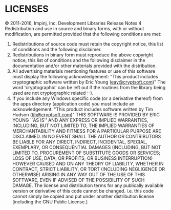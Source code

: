 # LICENSES

© 2011-2016, Impinj, Inc. Development Libraries Release Notes 4 
Redistribution and use in source and binary forms, with or without modification, are permitted provided that the following conditions are met: 
1. Redistributions of source code must retain the copyright notice, this list of conditions and the following disclaimer. 
2. Redistributions in binary form must reproduce the above copyright notice, this list of conditions and the following disclaimer in the documentation and/or other materials provided with the distribution. 
3. All advertising materials mentioning features or use of this software must display the following acknowledgement: 
"This product includes cryptographic software written by Eric Young (eay@cryptsoft.com)" 
The word 'cryptographic' can be left out if the routines from the library being used are not cryptographic related :-). 
4. If you include any Windows specific code (or a derivative thereof) from the apps directory (application code) you must include an acknowledgement: 
"This product includes software written by Tim Hudson (tjh@cryptsoft.com)" 
THIS SOFTWARE IS PROVIDED BY ERIC YOUNG ``AS IS'' AND ANY EXPRESS OR IMPLIED WARRANTIES, INCLUDING, BUT NOT LIMITED TO, THE IMPLIED WARRANTIES OF MERCHANTABILITY AND FITNESS FOR A PARTICULAR PURPOSE ARE DISCLAIMED.  IN NO EVENT SHALL THE AUTHOR OR CONTRIBUTORS BE LIABLE FOR ANY DIRECT, INDIRECT, INCIDENTAL, SPECIAL, EXEMPLARY, OR CONSEQUENTIAL DAMAGES (INCLUDING, BUT NOT LIMITED TO, PROCUREMENT OF SUBSTITUTE GOODS OR SERVICES; LOSS OF USE, DATA, OR PROFITS; OR BUSINESS INTERRUPTION) HOWEVER CAUSED AND ON ANY THEORY OF LIABILITY, WHETHER IN CONTRACT, STRICT LIABILITY, OR TORT (INCLUDING NEGLIGENCE OR OTHERWISE) ARISING IN ANY WAY OUT OF THE USE OF THIS SOFTWARE, EVEN IF ADVISED OF THE POSSIBILITY OF SUCH DAMAGE. 
The license and distribution terms for any publically available version or derivative of this code cannot be changed.  i.e. this code cannot simply be copied and put under another distribution license [including the GNU Public License.] 